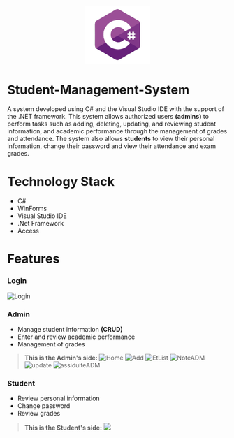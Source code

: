 <p align="center">
  <img
    src="https://github.com/majda-dev/Student-Management-System/blob/main/c%23.png?raw=true"
    alt="C#'s custom image"
   width='150';"
  />
</p>

# Student-Management-System
A system developed using C# and the Visual Studio IDE with the support of the .NET framework. This system allows authorized users **(admins)** to perform tasks such as adding, deleting, updating, and reviewing student information, and academic performance through the management of grades and attendance. 
The system also allows **students** to view their personal information, change their password and view their attendance and exam grades.

# Technology Stack
- C#
- WinForms
- Visual Studio IDE
- .Net Framework
- Access

# Features
### Login
![Login](https://github.com/majda-dev/Student-Management-System/assets/112486265/4a8936cf-401b-4d9e-842f-944635cb76d1)
### Admin
- Manage student information **(CRUD)**
- Enter and review academic performance
- Management of grades
> **This is the Admin's side:**
![Home](https://github.com/majda-dev/Student-Management-System/assets/112486265/60514823-371c-4b4b-bcac-52ce777ab0c4)
![Add](https://github.com/majda-dev/Student-Management-System/assets/112486265/a71551c9-d2e7-40f2-b783-2d51f9bc6ef8)
![EtList](https://github.com/majda-dev/Student-Management-System/assets/112486265/99a055da-6eb9-40f8-969f-1c7761223173)
![NoteADM](https://github.com/majda-dev/Student-Management-System/assets/112486265/948f7419-c7c3-43a7-8f85-e7ddcbb43b18)
![update](https://github.com/majda-dev/Student-Management-System/assets/112486265/202ee5ed-0c52-4b2c-a2e7-25ecc4fcb392)
![assiduiteADM](https://github.com/majda-dev/Student-Management-System/assets/112486265/e4bdb64a-6506-42d1-909b-1917a5ef4394)

### Student
- Review personal information
- Change password
- Review grades
> **This is the Student's side:**
> ![]([https://github.com/Your_Repository_Name/Your_GIF_Name.gif](https://github.com/majda-dev/Student-Management-System/assets/112486265/b0a2e160-ca20-4e53-8adf-f5c5f1a471c8)https://github.com/majda-dev/Student-Management-System/assets/112486265/b0a2e160-ca20-4e53-8adf-f5c5f1a471c8)


